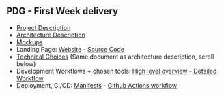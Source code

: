 ## PDG - First Week delivery

- [Project Description](../project_description.md)
- [Architecture Description](../architecture_description.md)
- [Mockups](https://www.figma.com/design/LM0D2Mg2QIqZPXe2t3Ohwg/Mockups?node-id=19-2&t=AhxndlKxPKpqiwvk-1)
- Landing Page: [Website](https://mimsy.kodai.ch) - [Source Code](../../landing)
- [Technical Choices](../architecture_description.md#Technologies) (Same document as architecture description, scroll below)
- Development Workflows + chosen tools: [High level overview](../../CONTRIBUTING.md) - [Detailed Workflow](../workflow.md)
- Deployment, CI/CD: [Manifests](../../flux/) - [Github Actions workflow](../../.github/workflows/build.yml)
